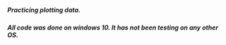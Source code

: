 ##### Practicing plotting data.
##### All code was done on windows 10. It has not been testing on any other OS. 
